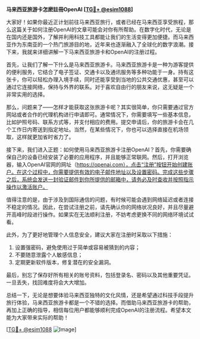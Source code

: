 **马来西亚旅游卡怎麽註冊OpenAI [[TG💪+ @esim1088](https://t.me/s/esim1088)]**

大家好！如果你最近正计划前往马来西亚旅行，或者已经在马来西亚享受旅程，那么这篇关于如何注册OpenAI的文章可能会对你有所帮助。在数字化时代，无论是在国内还是国外，了解并利用科技工具都能让我们的生活变得更加便捷。而马来西亚作为东南亚的一个热门旅游目的地，近年来也逐渐融入了全球化的数字浪潮。接下来，我就来详细讲解一下马来西亚旅游卡和OpenAI的注册过程。

首先，让我们了解一下什么是马来西亚旅游卡。马来西亚旅游卡是一种为游客提供的便利服务，它结合了电子签证、交通卡以及通讯服务等多种功能于一身。持有这张卡，你可以轻松办理入境手续，同时还能享受到当地的公共交通优惠，甚至可以通过它连接网络，保持与外界的联系。对于喜欢自由行的朋友来说，这无疑是一个非常实用的选择。

那么，问题来了——怎样才能获取这张旅游卡呢？其实很简单，你只需要通过官方网站或者合作的代理机构进行申请即可。通常情况下，你需要填写一些基本信息，比如护照号码、联系方式等，并支付相应的费用。提交申请后，你的旅游卡会在几个工作日内寄送到指定地址。当然，在某些情况下，你也可以选择直接在机场领取，这样就更加省时省力了。

接下来，我们进入正题：如何使用马来西亚旅游卡注册OpenAI？首先，你需要确保自己的设备已经安装了必要的应用程序，并且能够正常联网。然后，打开浏览器，输入OpenAI官网的网址（https://openai.com），点击“注册”按钮开始创建账户。在这个过程中，你需要提供有效的电子邮件地址以及设置密码。完成这些步骤之后，系统会发送一封验证邮件到你所提供的邮箱中，请务必及时查收并按照指示操作以激活账户。

值得注意的是，由于涉及到国际通信的问题，有时候可能会遇到网络延迟或者连接不稳定的情况。因此，在尝试注册之前，请先确认你的网络状况良好，并且尽量避开高峰时段进行操作。如果实在无法顺利注册，不妨考虑更换不同的网络环境试试看。

此外，为了更好地管理个人信息安全，建议大家在注册时采取以下措施：
1. 设置强密码，避免使用过于简单或容易被猜到的内容；
2. 不要随意泄露个人敏感信息；
3. 定期更新软件版本，修复潜在的安全漏洞。

最后，别忘了保存好所有相关的账号资料，包括登录名、密码以及其他重要凭证。一旦丢失，找回难度将会大大增加。

总结一下，无论是想要体验马来西亚独特的文化风情，还是希望通过科技手段提升旅行体验，马来西亚旅游卡都是一个不错的选择。而借助马来西亚旅游卡的帮助，再加上正确的指导，相信每位用户都能够顺利完成OpenAI的注册流程。希望本文能为大家带来实际的帮助！

[[TG💪+ @esim1088](https://t.me/s/esim1088) ![Image](https://i.postimg.cc/4NQfJmqS/Snipaste-2025-05-13-00-14-12.png)]